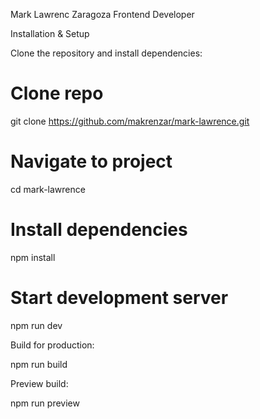 Mark Lawrenc Zaragoza
Frontend Developer

Installation & Setup

Clone the repository and install dependencies:

# Clone repo
git clone https://github.com/makrenzar/mark-lawrence.git

# Navigate to project
cd mark-lawrence

# Install dependencies
npm install

# Start development server
npm run dev


Build for production:

npm run build


Preview build:

npm run preview